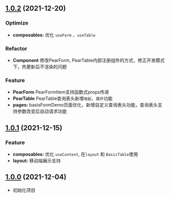 ## [1.0.2](https://github.com/pearadmin/pear-admin-naive/releases/tag/1.0.2) (2021-12-20)

### Optimize
* **composables:**  优化 `useForm` 、` useTable `

### Refactor
* **Component** 修改PearForm, PearTable内部注册组件的方式，修正开发模式下，热更新后不渲染的问题

### Feature
* **PearForm** PearFormItem支持函数式props传递
* **PearTable** PearTable查询表头新增`收起`、`展开`功能
* **pages:**  basisFormDemo页面优化，新增自定义查询表头功能，查询表头支持参数改变后自动请求功能


## [1.0.1](https://github.com/pearadmin/pear-admin-naive/releases/tag/1.0.1) (2021-12-15)

### Feature
* **composables:**  优化 `useContext`, 在`layout` 和 `BasicTable`使用
* **layout:**  移动端展示支持

## [1.0.0](https://github.com/pearadmin/pear-admin-naive/releases/tag/1.0.0) (2021-12-04)

* 初始化项目
